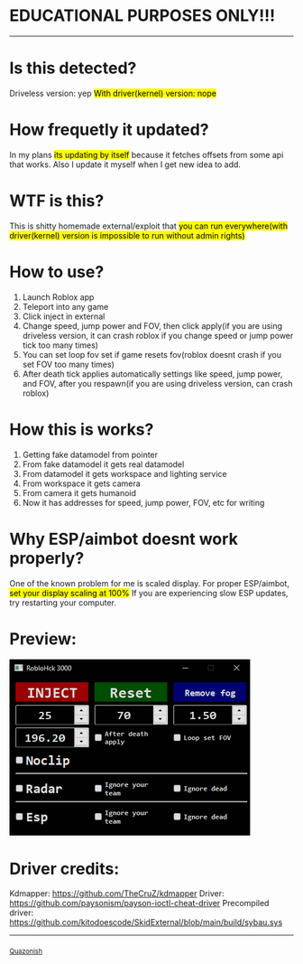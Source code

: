 # EDUCATIONAL PURPOSES ONLY!!!
***
# Is this detected?
Driveless version: yep
<mark>With driver(kernel) version: nope</mark>

# How frequetly it updated?
In my plans <mark>its updating by itself</mark> because it fetches offsets from some api that works.
Also I update it myself when I get new idea to add.
# WTF is this?
This is shitty homemade external/exploit that <mark>you can run everywhere(with driver(kernel) version is impossible to run without admin rights)</mark>
# How to use?
1. Launch Roblox app
2. Teleport into any game
3. Click inject in external
4. Change speed, jump power and FOV, then click apply(if you are using driveless version, it can crash roblox if you change speed or jump power tick too many times)
5. You can set loop fov set if game resets fov(roblox doesnt crash if you set FOV too many times)
6. After death tick applies automatically settings like speed, jump power, and FOV, after you respawn(if you are using driveless version, can crash roblox)
# How this is works?
1. Getting fake datamodel from pointer
2. From fake datamodel it gets real datamodel
3. From datamodel it gets workspace and lighting service
4. From workspace it gets camera
5. From camera it gets humanoid
6. Now it has addresses for speed, jump power, FOV, etc for writing
# Why ESP/aimbot doesnt work properly?
One of the known problem for me is scaled display. For proper ESP/aimbot, <mark>set your display scaling at 100%</mark>
If you are experiencing slow ESP updates, try restarting your computer.
# Preview:
![Preview of this roblox external](preview.png)
# Driver credits:
Kdmapper: https://github.com/TheCruZ/kdmapper
Driver: https://github.com/paysonism/payson-ioctl-cheat-driver
Precompiled driver: https://github.com/kitodoescode/SkidExternal/blob/main/build/sybau.sys
***
<sub>[Quazonish](https://github.com/Quazonish/)</sub>
